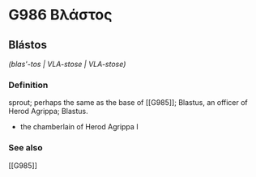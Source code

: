 # G986 Βλάστος

## Blástos

_(blas'-tos | VLA-stose | VLA-stose)_

### Definition

sprout; perhaps the same as the base of [[G985]]; Blastus, an officer of Herod Agrippa; Blastus.

- the chamberlain of Herod Agrippa I

### See also

[[G985]]

